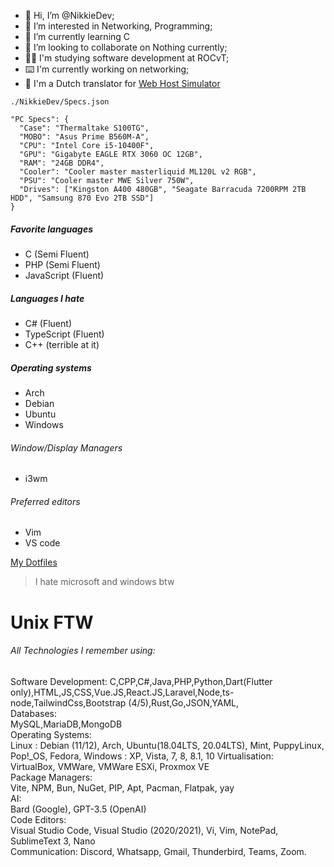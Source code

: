 - 👋 Hi, I’m @NikkieDev;
- 👀 I’m interested in Networking, Programming;
- 🌱 I’m currently learning C
- 💞️ I’m looking to collaborate on Nothing currently;
- 👩‍🎓 I'm studying software development at ROCvT;
- ⌨️ I'm currently working on networking;
- 💬 I'm a Dutch translator for [Web Host Simulator](https://ko-fi.com/WebHostSimulator)
  
`./NikkieDev/Specs.json`
```
"PC Specs": {
  "Case": "Thermaltake S100TG",
  "MOBO": "Asus Prime B560M-A",
  "CPU": "Intel Core i5-10400F",
  "GPU": "Gigabyte EAGLE RTX 3060 OC 12GB",
  "RAM": "24GB DDR4",
  "Cooler": "Cooler master masterliquid ML120L v2 RGB",
  "PSU": "Cooler master MWE Silver 750W",
  "Drives": ["Kingston A400 480GB", "Seagate Barracuda 7200RPM 2TB HDD", "Samsung 870 Evo 2TB SSD"]
}
```

##### Favorite languages
* C (Semi Fluent)
* PHP (Semi Fluent)
* JavaScript (Fluent)


##### Languages I hate
* C# (Fluent)
* TypeScript (Fluent)
* C++ (terrible at it)

##### Operating systems
* Arch
* Debian
* Ubuntu
* Windows

###### Window/Display Managers
* i3wm

###### Preferred editors
* Vim
* VS code

[My Dotfiles](https://github.com/NikkieDev/dotfiles)

> I hate microsoft and windows btw
# Unix FTW


###### All Technologies I remember using:
Software Development:
  C,CPP,C#,Java,PHP,Python,Dart(Flutter only),HTML,JS,CSS,Vue.JS,React.JS,Laravel,Node,ts-node,TailwindCss,Bootstrap (4/5),Rust,Go,JSON,YAML,   
Databases:  
  MySQL,MariaDB,MongoDB  
Operating Systems:  
  Linux : Debian (11/12), Arch, Ubuntu(18.04LTS, 20.04LTS), Mint, PuppyLinux, Pop!_OS, Fedora, Windows : XP, Vista, 7, 8, 8.1, 10
Virtualisation:  
  VirtualBox, VMWare, VMWare ESXi, Proxmox VE  
Package Managers:  
  Vite, NPM, Bun, NuGet, PIP, Apt, Pacman, Flatpak, yay  
AI:  
  Bard (Google), GPT-3.5 (OpenAI)  
Code Editors:  
  Visual Studio Code, Visual Studio (2020/2021), Vi, Vim, NotePad, SublimeText 3, Nano  
Communication:
  Discord, Whatsapp, Gmail, Thunderbird, Teams, Zoom.  
